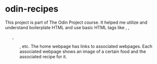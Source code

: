 # odin-recipes
This project is part of The Odin Project course. It helped me utilize and understand boilerplate HTML and use basic HTML tags like <a>, <img>, <ul>, <ol>, etc. The home webpage has links to associated webpages. Each associated webpage shows an image of a certain food and the associated recipe for it.
